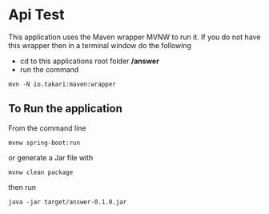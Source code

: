 # Api Test

This application uses the Maven wrapper MVNW to run it. If you do 
not have this wrapper then in a terminal window do the following   
  
  - cd to this applications root folder __/answer__
  - run the command 
  ``` 
mvn -N io.takari:maven:wrapper
```


## To Run the application
From the command line 
  ``` 
mvnw spring-boot:run
  ``` 
or generate a Jar file with 
  ``` 
mvnw clean package
  ``` 
then run
  ``` 
java -jar target/answer-0.1.0.jar
  ``` 


